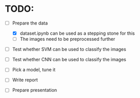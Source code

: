 # TODO:
- [ ] Prepare the data
  - [X] dataset.ipynb can be used as a stepping stone for this
  - [ ] The images need to be preprocessed further

- [ ] Test whether SVM can be used to classify the images
- [ ] Test whether CNN can be used to classify the images

- [ ] Pick a model, tune it

- [ ] Write report
- [ ] Prepare presentation
